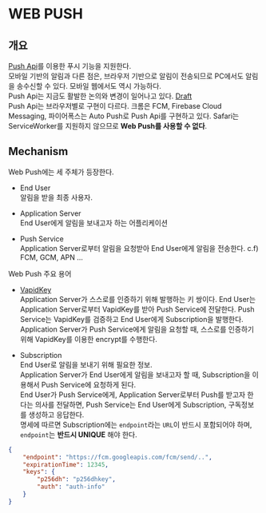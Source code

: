 # WEB PUSH

## 개요

[Push Api](https://developer.mozilla.org/ko/docs/Web/API/Push_API)를 이용한 푸시 기능을 지원한다.  
모바일 기반의 알림과 다른 점은, 브라우저 기반으로 알림이 전송되므로 PC에서도 알림을 송수신할 수 있다. 모바일 웹에서도 역시 가능하다.  
Push Api는 지금도 활발한 논의와 변경이 일어나고 있다. [Draft](https://www.w3.org/TR/push-api/)  
Push Api는 브라우저별로 구현이 다르다. 크롬은 FCM, Firebase Cloud Messaging, 파이어폭스는 Auto Push로 Push Api를 구현하고 있다. Safari는 ServiceWorker를 지원하지 않으므로 **Web Push를 사용할 수 없다**.

## Mechanism

Web Push에는 세 주체가 등장한다.
- End User  
    알림을 받을 최종 사용자.
    
- Application Server  
    End User에게 알림을 보내고자 하는 어플리케이션
  
- Push Service  
    Application Server로부터 알림을 요청받아 End User에게 알림을 전송한다. c.f) FCM, GCM, APN ...

Web Push 주요 용어

- [VapidKey](https://tools.ietf.org/html/draft-ietf-webpush-vapid-01)  
    Application Server가 스스로를 인증하기 위해 발행하는 키 쌍이다. End User는 Application Server로부터 VapidKey를 받아 Push Service에 전달한다. Push Service는 VapidKey를 검증하고 End User에게 Subscription을 발행한다.  
    Application Server가 Push Service에게 알림을 요청할 때, 스스로를 인증하기 위해 VapidKey를 이용한 encrypt를 수행한다.

- Subscription  
    End User로 알림을 보내기 위해 필요한 정보.  
    Application Server가 End User에게 알림을 보내고자 할 때, Subscription을 이용해서 Push Service에 요청하게 된다.  
    End User가 Push Service에게, Application Server로부터 Push를 받고자 한다는 의사를 전달하면, Push Service는 End User에게 Subscription, 구독정보를 생성하고 응답한다.      
    명세에 따르면 Subscription에는 `endpoint`라는 `URL`이 반드시 포함되어야 하며, `endpoint`는 **반드시 UNIQUE** 해야 한다.
    
```json
{
    "endpoint": "https://fcm.googleapis.com/fcm/send/..",
    "expirationTime": 12345,
    "keys": {
        "p256dh": "p256dhkey",
        "auth": "auth-info"
    }
}
```
    

